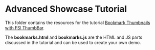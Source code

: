 # Advanced Showcase Tutorial 

This folder contains the resources for the tutorial [Bookmark Thumbnails with FSI ThumbBar](https://docs.neptunelabs.com/docs/tutorials/bookmark).

The **bookmarks.html** and **bookmarks.js** are the HTML and JS parts discussed in the tutorial and can be used to create your own demo.

